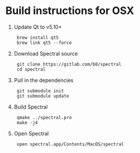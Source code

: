 # Build instructions for OSX

1. Update Qt to v5.10+

        brew install qt5
        brew link qt5 --force

2. Download Spectral source

        git clone https://gitlab.com/b0/spectral
        cd spectral

3. Pull in the dependencies

        git submodule init
        git submodule update

4. Build Spectral

        qmake ../spectral.pro
        make -j4

5. Open Spectral

        open spectral.app/Contents/MacOS/spectral
